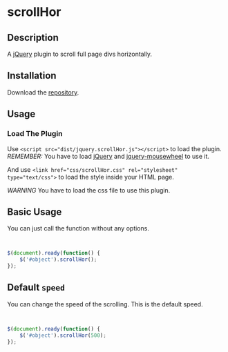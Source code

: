 # scrollHor

## Description

A [jQuery](https://jquery.com/) plugin to scroll full page divs horizontally.

## Installation

Download the [repository][repo].

## Usage

### Load The Plugin

Use `<script src="dist/jquery.scrollHor.js"></script>` to load the plugin.
*REMEMBER:* You have to load [jQuery](https://jquery.com/) and [jquery-mousewheel](https://github.com/jquery/jquery-mousewheel) to use it.


And use `<link href="css/scrollHor.css" rel="stylesheet" type="text/css">` to load the style inside your HTML page.

*WARNING* You have to load the css file to use this plugin.

## Basic Usage

You can just call the function without any options.

~~~javascript


$(document).ready(function() {
    $('#object').scrollHor();
});


~~~

## Default `speed`

You can change the speed of the scrolling. This is the default speed.

~~~javascript


$(document).ready(function() {
    $('#object').scrollHor(500);
});


~~~


[repo]: https://github.com/francescovallone/scrollHor/archive/master.zip

